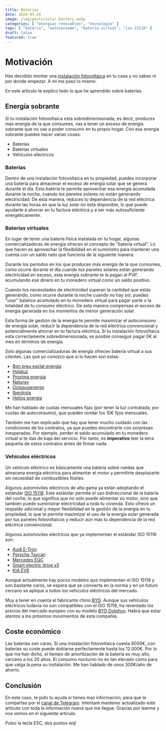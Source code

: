```yaml
---
title: Baterias
date: 2024-03-24
image: /img/posts/solar-battery.webp
categories: [ "energias renovables", "tecnologia" ]
tags: [ "bateria", "autoconsumo", "bateria virtual", "iso 15118" ]
draft: false
featured: true
---
```


# Motivación

Has decidido montar una [instalación fotovoltaica](/post/2024/instalacion-fotovoltaica) en tu casa y no sabes ni por donde empezar. A mi me pasó lo mismo.

En este articulo te explico todo lo que he aprendido sobre baterías.

## Energía sobrante

Si tu instalación fotovoltaica esta sobredimensionada, es decir, produces mas energía de la que consumes, vas a tener un exceso de energía sobrante que no vas a poder consumir en tu propio hogar. Con esa energía sobrante puedes hacer varias cosas:

- Baterías
- Baterías virtuales
- Vehículos eléctricos

### Baterías

Dentro de una instalación fotovoltaica en tu propiedad, puedes incorporar una batería para almacenar el exceso de energía solar que se genera durante el día. Esta batería te permite aprovechar esa energía acumulada durante la noche, cuando los paneles solares no están generando electricidad. De esta manera, reduces tu dependencia de la red eléctrica durante las horas en que la luz solar no está disponible, lo que puede ayudarte a ahorrar en tu factura eléctrica y a ser más autosuficiente energéticamente.

### Baterías virtuales

En lugar de tener una batería física instalada en tu hogar, algunas comercializadoras de energía ofrecen el concepto de "batería virtual". Lo que hacen es aprovechar la flexibilidad en el suministro para mantener una cuenta con un saldo neto que funciona de la siguiente manera:

Durante los períodos en los que produces más energía de la que consumes, como ocurre durante el día cuando tus paneles solares están generando electricidad en exceso, esta energía sobrante te la pagan al PVP, acumulando ese dinero en tu monedero virtual como un saldo positivo.

Cuando tus necesidades de electricidad superan la cantidad que estás generando, como ocurre durante la noche cuando no hay sol, puedes "usar" balance acumulado en tu monedero virtual para pagar parte o la totalidad de tu consumo eléctrico. De esta manera compensas el exceso de energía generada en los momentos de menor generación solar.

Esta forma de gestión de la energía te permite maximizar el autoconsumo de energía solar, reducir la dependencia de la red eléctrica convencional y potencialmente ahorrar en tu factura eléctrica. Si tu instalación fotovoltaica esta correctamente sobredimensionada, es posible conseguir pagar 0€ al mes en términos de energía.

Solo algunas comercializadoras de energía ofrecen batería virtual a sus clientes. Las que yo conozco que si lo hacen son estas:

- [Bon preu esclat energia](https://www.bonpreuesclat.cat/es/energia)
- [Holaluz](https://www.holaluz.com)
- [Proxima energia](https://www.proximaenergia.com/)
- [Naturgy](https://www.naturgy.es)
- [Octopusenergy](https://octopusenergy.es/)
- [Iberdrola](https://www.iberdrola.es/smart-solar/servicios/solar-cloud)
- [Helios energia](https://heliosenergia.es/)

Me han hablado de cuotas mensuales fijas (por tener la luz contratada, por cuotas de autoconsumo), que pueden rondar los 10€ fijos mensuales.

También me han explicado que hay que tener mucho cuidado con las condiciones de los contratos, ya que puedes encontrarte con sorpresas inesperadas. Por ejemplo, perder el saldo acumulado en tu monedero virtual si te das de baja del servicio. Por tanto, es **imperativo** leer la letra pequeña de estos contratos antes de firmar nada.

### Vehículos eléctricos

Un vehículo eléctrico es básicamente una batería sobre ruedas que almacena energía eléctrica para alimentar el motor y permitirte desplazarte sin necesidad de combustibles fósiles.

Algunos automóviles eléctricos de alta gama ya están adoptando el estándar [ISO 15118](https://es.wikipedia.org/wiki/ISO_15118). Este estándar permite el uso bidireccional de la batería del coche, lo que significa que no solo puede alimentar su motor, sino que también puede suministrar electricidad a toda tu vivienda. Esto ofrece un respaldo adicional y mayor flexibilidad en la gestión de la energía en tu propiedad, lo que te permite maximizar el uso de la energía solar generada por tus paneles fotovoltaicos y reducir aún más tu dependencia de la red eléctrica convencional.

Algunos automóviles eléctricos que ya implementan el estándar ISO 15118 son:

- [Audi E-Tron](https://www.audi.es/es/web/es/modelos/q8-e-tron/q8-e-tron.html)
- [Porsche Taycan](https://www.porsche.com/spain/models/taycan/taycan-models/taycan/)
- [Mercedes EQC](https://www.mercedes-benz.com.uy/eqc)
- [Smart electric drive v3](https://es.smart.com/es/models/hashtag-three/)
- [KIA EV6](https://www.kia.com/es/modelos/ev6/descubrelo/)

Aunque actualmente hay pocos modelos que implementen el ISO 15118 y son bastante caros, se espera que se convierta en la norma y en un futuro cercano se aplique a todos los vehículos eléctricos del mercado.

Muy a tener en cuenta el fabricante chino [BYD](https://www.byd.com/es-es). Aunque sus vehículos eléctricos todavía no son compatibles con el ISO 15118, ha reventado los precios del mercado europeo con su modelo [BYD Dolphyn](https://www.byd.com/es-es/car/dolphin). Habrá que estar atentos a los próximos movimientos de esta compañía.

## Coste económico

Las baterías son caras. Si una instalación fotovoltaica cuesta 6000€, con baterías su coste puede doblarse perfectamente hasta los 12.000€. Por lo que me han dicho, el tiempo de amortización de la batería es muy alto, cercano a los 20 años. El consumo nocturno no es tan elevado como para que valga la pena su instalación. Me han hablado de unos 300€/año de ahorro.

## Conclusión

En este caso, te pido tu ayuda si tienes mas información, para que la compartas por el [canal de Telegram](https://t.me/lateclaescape). Intentaré mantener actualizado este artículo con toda la información nueva que me llegue. Gracias por leerme y nos vemos en el siguiente articulo.

Pulso la tecla ESC, dos puntos wq!
